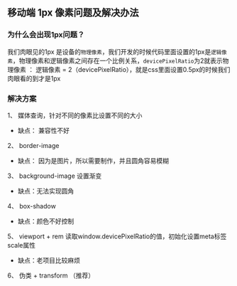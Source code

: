 ## 移动端 1px 像素问题及解决办法

### 为什么会出现1px问题？

我们肉眼见的1px 是设备的`物理像素`，我们开发的时候代码里面设置的1px是`逻辑像素`，物理像素和逻辑像素之间存在一个比例关系，`devicePixelRatio`为2就表示物理像素 ： 逻辑像素 = 2（devicePixelRatio），就是css里面设置0.5px的时候我们肉眼看的到才是1px

### 解决方案

1、 媒体查询，针对不同的像素比设置不同的大小
  - 缺点： 兼容性不好

2、 border-image
  - 缺点： 因为是图片，所以需要制作，并且圆角容易模糊

3、 background-image 设置渐变
  - 缺点：无法实现圆角

4、 box-shadow
  - 缺点：颜色不好控制

5、 viewport + rem 读取window.devicePixelRatio的值，初始化设置meta标签scale属性
  - 缺点：老项目比较麻烦

6、 伪类 + transform （推荐）
